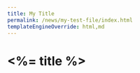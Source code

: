 ```yaml
---
title: My Title
permalink: /news/my-test-file/index.html
templateEngineOverride: html,md
---
```


# <%= title %>
